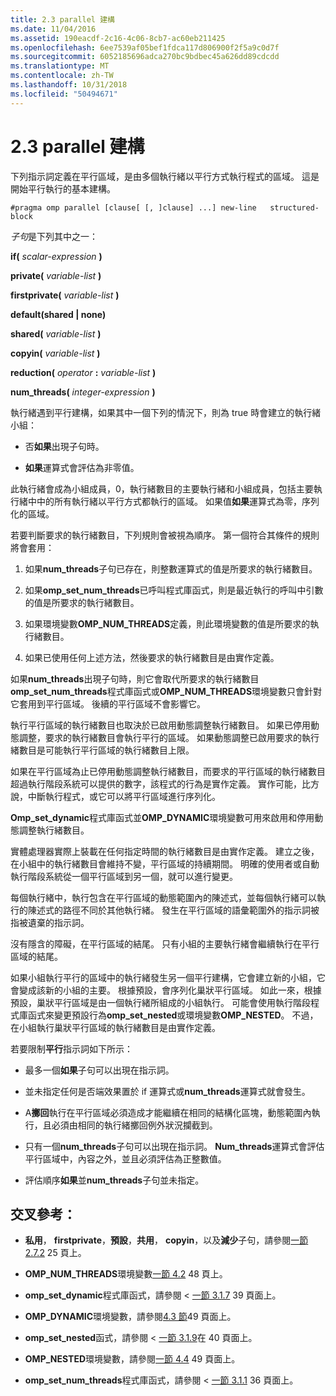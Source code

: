```yaml
---
title: 2.3 parallel 建構
ms.date: 11/04/2016
ms.assetid: 190eacdf-2c16-4c06-8cb7-ac60eb211425
ms.openlocfilehash: 6ee7539af05bef1fdca117d806900f2f5a9c0d7f
ms.sourcegitcommit: 6052185696adca270bc9bdbec45a626dd89cdcdd
ms.translationtype: MT
ms.contentlocale: zh-TW
ms.lasthandoff: 10/31/2018
ms.locfileid: "50494671"
---
```

# <a name="23-parallel-construct"></a>2.3 parallel 建構

下列指示詞定義在平行區域，是由多個執行緒以平行方式執行程式的區域。 這是開始平行執行的基本建構。

```
#pragma omp parallel [clause[ [, ]clause] ...] new-line   structured-block
```

*子句*是下列其中之一：

**if(** *scalar-expression* **)**

**private(** *variable-list* **)**

**firstprivate(** *variable-list* **)**

**default(shared &#124; none)**

**shared(** *variable-list* **)**

**copyin(** *variable-list* **)**

**reduction(** *operator* **:**  *variable-list* **)**

**num_threads(** *integer-expression* **)**

執行緒遇到平行建構，如果其中一個下列的情況下，則為 true 時會建立的執行緒小組：

- 否**如果**出現子句時。

- **如果**運算式會評估為非零值。

此執行緒會成為小組成員，0，執行緒數目的主要執行緒和小組成員，包括主要執行緒中中的所有執行緒以平行方式都執行的區域。 如果值**如果**運算式為零，序列化的區域。

若要判斷要求的執行緒數目，下列規則會被視為順序。 第一個符合其條件的規則將會套用：

1. 如果**num_threads**子句已存在，則整數運算式的值是所要求的執行緒數目。

1. 如果**omp_set_num_threads**已呼叫程式庫函式，則是最近執行的呼叫中引數的值是所要求的執行緒數目。

1. 如果環境變數**OMP_NUM_THREADS**定義，則此環境變數的值是所要求的執行緒數目。

1. 如果已使用任何上述方法，然後要求的執行緒數目是由實作定義。

如果**num_threads**出現子句時，則它會取代所要求的執行緒數目**omp_set_num_threads**程式庫函式或**OMP_NUM_THREADS**環境變數只會針對它套用到平行區域。 後續的平行區域不會影響它。

執行平行區域的執行緒數目也取決於已啟用動態調整執行緒數目。 如果已停用動態調整，要求的執行緒數目會執行平行的區域。 如果動態調整已啟用要求的執行緒數目是可能執行平行區域的執行緒數目上限。

如果在平行區域為止已停用動態調整執行緒數目，而要求的平行區域的執行緒數目超過執行階段系統可以提供的數字，該程式的行為是實作定義。 實作可能，比方說，中斷執行程式，或它可以將平行區域進行序列化。

**Omp_set_dynamic**程式庫函式並**OMP_DYNAMIC**環境變數可用來啟用和停用動態調整執行緒數目。

實體處理器實際上裝載在任何指定時間的執行緒數目是由實作定義。 建立之後，在小組中的執行緒數目會維持不變，平行區域的持續期間。 明確的使用者或自動執行階段系統從一個平行區域到另一個，就可以進行變更。

每個執行緒中，執行包含在平行區域的動態範圍內的陳述式，並每個執行緒可以執行的陳述式的路徑不同於其他執行緒。 發生在平行區域的語彙範圍外的指示詞被指被遺棄的指示詞。

沒有隱含的障礙，在平行區域的結尾。 只有小組的主要執行緒會繼續執行在平行區域的結尾。

如果小組執行平行的區域中的執行緒發生另一個平行建構，它會建立新的小組，它會變成該新的小組的主要。 根據預設，會序列化巢狀平行區域。 如此一來，根據預設，巢狀平行區域是由一個執行緒所組成的小組執行。 可能會使用執行階段程式庫函式來變更預設行為**omp_set_nested**或環境變數**OMP_NESTED**。 不過，在小組執行巢狀平行區域的執行緒數目是由實作定義。

若要限制**平行**指示詞如下所示：

- 最多一個**如果**子句可以出現在指示詞。

- 並未指定任何是否端效果置於 if 運算式或**num_threads**運算式就會發生。

- A**擲回**執行在平行區域必須造成才能繼續在相同的結構化區塊，動態範圍內執行，且必須由相同的執行緒擲回例外狀況攔截到。

- 只有一個**num_threads**子句可以出現在指示詞。 **Num_threads**運算式會評估平行區域中，內容之外，並且必須評估為正整數值。

- 評估順序**如果**並**num_threads**子句並未指定。

## <a name="cross-references"></a>交叉參考：

- **私用**， **firstprivate**，**預設**，**共用**， **copyin**，以及**減少**子句，請參閱[一節 2.7.2](../../parallel/openmp/2-7-2-data-sharing-attribute-clauses.md) 25 頁上。

- **OMP_NUM_THREADS**環境變數[一節 4.2](../../parallel/openmp/4-2-omp-num-threads.md) 48 頁上。

- **omp_set_dynamic**程式庫函式，請參閱 <<c2> [ 一節 3.1.7](../../parallel/openmp/3-1-7-omp-set-dynamic-function.md) 39 頁面上。

- **OMP_DYNAMIC**環境變數，請參閱[4.3 節](../../parallel/openmp/4-3-omp-dynamic.md)49 頁面上。

- **omp_set_nested**函式，請參閱 <<c2> [ 一節 3.1.9](../../parallel/openmp/3-1-9-omp-set-nested-function.md)在 40 頁面上。

- **OMP_NESTED**環境變數，請參閱[一節 4.4](../../parallel/openmp/4-4-omp-nested.md) 49 頁面上。

- **omp_set_num_threads**程式庫函式，請參閱 <<c2> [ 一節 3.1.1](../../parallel/openmp/3-1-1-omp-set-num-threads-function.md) 36 頁面上。